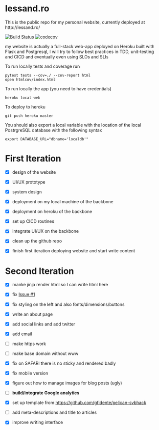 # lessand.ro
<p>This is the public repo for my personal website, currently deployed at http://lessand.ro/</p>

[![Build Status](https://travis-ci.com/SolbiatiAlessandro/lessand.ro.svg?branch=master)](https://travis-ci.com/SolbiatiAlessandro/lessand.ro)
[![codecov](https://codecov.io/gh/SolbiatiAlessandro/lessand.ro/branch/master/graph/badge.svg)](https://codecov.io/gh/SolbiatiAlessandro/lessand.ro)

my website is actually a full-stack web-app deployed on Heroku built with Flask and Postgresql, I will try to follow best practices in TDD, unit-testing and CICD and eventually even using SLOs and SLIs

To run locally tests and coverage run
```
pytest tests --cov=./ --cov-report html
open htmlcov/index.html
```

To run locally the app (you need to have credentials)
```
heroku local web
```

To deploy to heroku
```
git push heroku master
```

You should also export a local variable with the location of the local PostrgreSQL database with the following syntax
```
export DATABASE_URL="dbname='localdb'"
```

First Iteration
===============

- [X] design of the website
- [X] UI/UX prototype
- [X] system design
- [X] deployment on my local machine of the backbone
- [X] deployment on heroku of the backbone
- [X] set up CICD routines
- [X] integrate UI/UX on the backbone
- [X] clean up the github repo
- [X] finish first iteration deploying website and start write content


Second Iteration
================

- [X] manke jinja render html so I can write html here 
- [X] fix [Issue #1](https://github.com/SolbiatiAlessandro/lessand.ro/issues/1)
- [X] fix styling on the left and also fonts/dimensions/buttons 
- [X] write an about page 
- [X] add social links and add twitter 
- [X] add email
- [ ] make https work 
- [ ] make base domain without www
- [X] fix on SAFARI there is no sticky and rendered badly 
- [X] fix mobile version
- [x] figure out how to manage images for blog posts (ugly)
- [ ] **build/integrate Google analytics**
- [x] set up template from https://github.com/gfidente/pelican-svbhack
- [ ] add meta-descriptions and title to articles
- [x] improve writing interface



